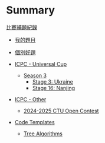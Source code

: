 # Summary

[比賽補題紀錄](./log.md)

- [我的題目](./my_problems/my_problems.md)

- [個別好題]()

- [ICPC - Universal Cup]()
    - [Season 3]()
        - [Stage 3: Ukraine](./ucup/03_03-ukraine.md)
        - [Stage 16: Nanjing](./ucup/03_16-nanjing.md)

<!-- - [ICPC - Africa and Arab]() -->
<!-- - [ICPC - Asia East Continent]() -->
<!-- - [ICPC - Asia Pacific]()
    - [Indonesia]()
    - [Japan]()
    - [Korea]()
    - [Taiwan]()
    - [Vietnam]() -->
<!-- - [ICPC - Asia West Continent]()
    - [Iran]() -->
<!-- - [ICPC - Europe]()
    - [Central Europe (CERC)]()
    - [Northwestern Europe (NWERC)]()
    - [Southeastern Europe (SEERC)]()
    - [Southwestern Europe (SWERC)]() -->
<!-- - [ICPC - Latin America]() -->
<!-- - [ICPC - North America]() -->
<!-- - [ICPC - Northern Eurasia]() -->
<!-- - [ICPC - World Final]() -->

- [ICPC - Other]()
    - [2024-2025 CTU Open Contest](./others/gym105542.md)

- [Code Templates]()
    - [Tree Algorithms](./code/tree.md)

